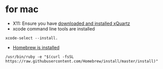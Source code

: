 # for mac

* X11: Ensure you have [downloaded and installed xQuartz](https://www.xquartz.org/)
* xcode command line tools are installed
```
xcode-select --install.
```
* [Homebrew is installed](https://brew.sh/)
```
/usr/bin/ruby -e "$(curl -fsSL https://raw.githubusercontent.com/Homebrew/install/master/install)"
```
